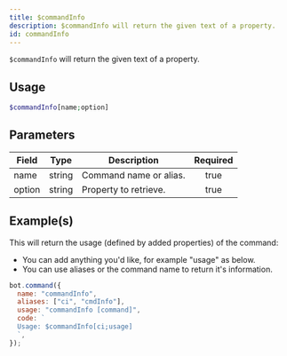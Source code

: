 ```yaml
---
title: $commandInfo
description: $commandInfo will return the given text of a property.
id: commandInfo
---
```


`$commandInfo` will return the given text of a property.

## Usage

```php
$commandInfo[name;option]
```

## Parameters

| Field  | Type   | Description            | Required |
| ------ | ------ | ---------------------- | :------: |
| name   | string | Command name or alias. |   true   |
| option | string | Property to retrieve.  |   true   |

## Example(s)

This will return the usage (defined by added properties) of the command:

- You can add anything you'd like, for example "usage" as below.
- You can use aliases or the command name to return it's information.

```javascript
bot.command({
  name: "commandInfo",
  aliases: ["ci", "cmdInfo"],
  usage: "commandInfo [command]",
  code: `
  Usage: $commandInfo[ci;usage]
  `,
});
```
